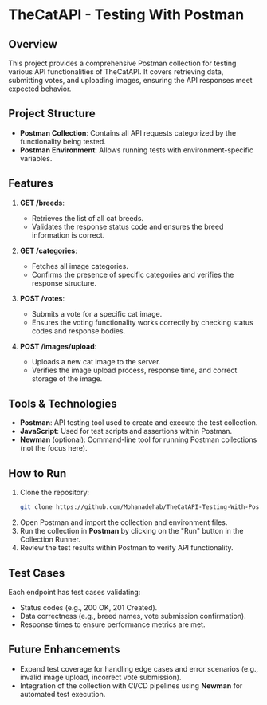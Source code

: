
# TheCatAPI - Testing With Postman

## Overview
This project provides a comprehensive Postman collection for testing various API functionalities of TheCatAPI. It covers retrieving data, submitting votes, and uploading images, ensuring the API responses meet expected behavior.

## Project Structure
- **Postman Collection**: Contains all API requests categorized by the functionality being tested.
- **Postman Environment**: Allows running tests with environment-specific variables.

## Features
1. **GET /breeds**:
   - Retrieves the list of all cat breeds.
   - Validates the response status code and ensures the breed information is correct.

2. **GET /categories**:
   - Fetches all image categories.
   - Confirms the presence of specific categories and verifies the response structure.

3. **POST /votes**:
   - Submits a vote for a specific cat image.
   - Ensures the voting functionality works correctly by checking status codes and response bodies.

4. **POST /images/upload**:
   - Uploads a new cat image to the server.
   - Verifies the image upload process, response time, and correct storage of the image.

## Tools & Technologies
- **Postman**: API testing tool used to create and execute the test collection.
- **JavaScript**: Used for test scripts and assertions within Postman.
- **Newman** (optional): Command-line tool for running Postman collections (not the focus here).

## How to Run
1. Clone the repository:
   ```bash
   git clone https://github.com/Mohanadehab/TheCatAPI-Testing-With-Postman.git
   ```
2. Open Postman and import the collection and environment files.
3. Run the collection in **Postman** by clicking on the "Run" button in the Collection Runner.
4. Review the test results within Postman to verify API functionality.

## Test Cases
Each endpoint has test cases validating:
- Status codes (e.g., 200 OK, 201 Created).
- Data correctness (e.g., breed names, vote submission confirmation).
- Response times to ensure performance metrics are met.

## Future Enhancements
- Expand test coverage for handling edge cases and error scenarios (e.g., invalid image upload, incorrect vote submission).
- Integration of the collection with CI/CD pipelines using **Newman** for automated test execution.
